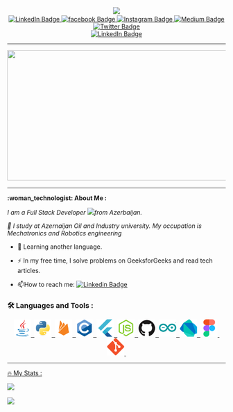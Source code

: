 <div id="header" align="center">
  <img src="https://media4.giphy.com/media/XxmK7dzlBRAYbMsRe8/giphy.gif?cid=ecf05e47kx215lezk70zutrcx9dshcf6jnmd0yxfrbwzcpza&rid=giphy.gif&ct=s">
</div>




<div id="badges" align="center">
  <a href="https://www.linkedin.com/in/mansur-sarxanov-b61606226/">
    <img src="https://img.shields.io/badge/LinkedIn-blue?style=for-the-badge&logo=linkedin&logoColor=white" alt="LinkedIn Badge"/>
  </a>
  <a href="https://www.facebook.com/mensur.serxanov.7">
    <img src="https://img.shields.io/badge/Facebook-blue?style=for-the-badge&logo=facebook&logoColor=white" alt="facebook Badge"/>
  </a>
  <a href="https://www.instagram.com/m3nsur_7/?next=%2F">
    <img src="https://img.shields.io/badge/Instagram-purple?style=for-the-badge&logo=instagram&logoColor=white" alt="Instagram Badge"/>
  </a>
  <a href="https://medium.com/@mansur.sarxanov">
    <img src="https://img.shields.io/badge/Medium-black?style=for-the-badge&logo=medium&logoColor=white" alt="Medium Badge"/>
  </a>
  <a href="https://twitter.com/MansurSarkhanov">
    <img src="https://img.shields.io/badge/Twitter-blue?style=for-the-badge&logo=twitter&logoColor=white" alt="Twitter Badge"/>
  </a>
</div>

<div align="center">
<a href="https://github.com/mensur056">
    <img src="https://media.giphy.com/media/WLI9aB0Hvw8jEUjlN8/giphy.gif" width="200" alt="LinkedIn Badge"/>
  </a>
  </div>
<hr/>




<div align="center">
  <img src="https://media.giphy.com/media/wwg1suUiTbCY8H8vIA/giphy-downsized-large.gif" width="600" height="300"/>
</div>
<hr>
<div>
  <b>:woman_technologist: About Me :</b>
  

<i>I am a Full Stack Developer <img src="https://media.giphy.com/media/WUlplcMpOCEmTGBtBW/giphy.gif" width="20">from Azerbaijan.</i>
  
<i>:telescope: I study at Azernaijan Oil and Industry university. My occupation is Mechatronics and Robotics engineering </i>
</div>

- :seedling: Learning another language.

- :zap: In my free time, I solve problems on GeeksforGeeks and read tech articles.

- :mailbox:How to reach me: [![Linkedin Badge](https://img.shields.io/badge/-mansur-blue?style=flat&logo=Linkedin&logoColor=white)](https://www.linkedin.com/in/mansur-sarxanov-b61606226/)
### :hammer_and_wrench: Languages and Tools :
<div align="center">
   <a href="https://www.java.com/en/">
  <img src="https://github.com/devicons/devicon/blob/master/icons/java/java-original.svg" title="Java" alt="Java" width="40" height="40"/>&nbsp;
      </a>
   <a href="https://www.python.org/">
  <img src="https://github.com/devicons/devicon/blob/master/icons/python/python-original.svg" title="Python" alt="Python" width="40" height="40"/>&nbsp;
  </a>
   <a href="https://firebase.google.com/?gclsrc=ds&gclsrc=ds&gclid=CIj0j5uvlPwCFTFGHQkdXsIBow">
     <img src="https://github.com/devicons/devicon/blob/master/icons/firebase/firebase-plain.svg" title="Spring" alt="Spring" width="40" height="40"/>&nbsp;
  </a>
   <a href="https://cplusplus.com/">     
  <img src="https://github.com/devicons/devicon/blob/master/icons/c/c-original.svg" title="Material UI" alt="Material UI" width="40" height="40"/>&nbsp;
  </a>
   <a href="https://flutter.dev/">  
  <img src="https://github.com/devicons/devicon/blob/master/icons/flutter/flutter-original.svg" title="Flutter" alt="Flutter" width="40" height="40"/>&nbsp;
  </a>
   <a href="https://nodejs.org/en/">     
  <img src="https://github.com/devicons/devicon/blob/master/icons/nodejs/nodejs-original.svg" title="Redux" alt="Redux " width="40" height="40"/>&nbsp;
  </a>
   <a href="https://github.com/"> 
     <img src="https://github.com/devicons/devicon/blob/master/icons/github/github-original.svg" title="HTML5" alt="HTML" width="40" height="40"/>&nbsp;
  </a>
   <a href="https://www.arduino.cc/">  
     <img src="https://github.com/devicons/devicon/blob/master/icons/arduino/arduino-original.svg" title="Gatsby"  alt="Gatsby" width="40" height="40"/>&nbsp;
  </a>
   <a href="https://dart.dev/">    
  <img src="https://github.com/devicons/devicon/blob/master/icons/dart/dart-original.svg" title="MySQL"  alt="MySQL" width="40" height="40"/>&nbsp;
  </a>
   <a href="https://www.figma.com/"> 
     <img src="https://github.com/devicons/devicon/blob/master/icons/figma/figma-original.svg" title="NodeJS" alt="NodeJS" width="40" height="40"/>&nbsp;
  </a>
   <a href="https://git-scm.com/">
     <img src="https://github.com/devicons/devicon/blob/master/icons/git/git-original.svg" title="Git" **alt="Git" width="40" height="40"/>&nbsp;
</div>
<hr>


:fire: My Stats :



<a><img src="https://github-readme-streak-stats.herokuapp.com?user=mensur056&theme=dark&hide_border=true&mode=weekly"/></a>
<div><img src="https://github-readme-stats.vercel.app/api/top-langs/?username=mensur056&theme=dark&hide_border=true&mode=weekly"/></div>
